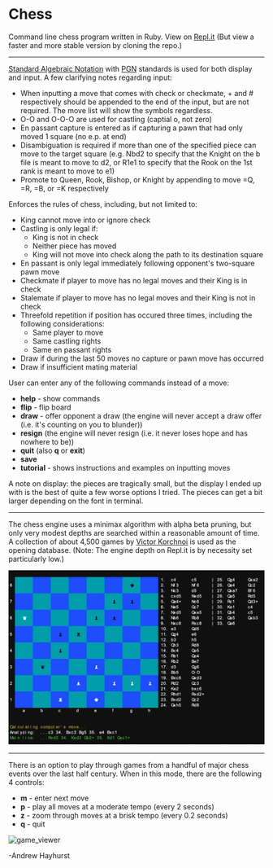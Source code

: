 # Chess

Command line chess program written in Ruby. View on [Repl.it](https://chess.andrewjh271.repl.run/) (But view a faster and more stable version by cloning the repo.)

------

[Standard Algebraic Notation](https://en.wikipedia.org/wiki/Algebraic_notation_(chess)) with [PGN](https://en.wikipedia.org/wiki/Portable_Game_Notation) standards is used for both display and input. A few clarifying notes regarding input:

- When inputting a move that comes with check or checkmate, + and # respectively should be appended to the end of the input, but are not required. The move list will show the symbols regardless.
- O-O and O-O-O are used for castling (captial o, not zero)
- En passant capture is entered as if capturing a pawn that had only moved 1 square (no e.p. at end)
- Disambiguation is required if more than one of the specified piece can move to the target square (e.g. Nbd2 to specify that the Knight on the b file is meant to move to d2, or R1e1 to specify that the Rook on  the 1st rank is meant to move to e1)
- Promote to Queen, Rook, Bishop, or Knight by appending to move =Q, =R, =B, or =K respectively

Enforces the rules of chess, including, but not limited to:

- King cannot move into or ignore check
- Castling is only legal if:
  - King is not in check
  - Neither piece has moved
  - King will not move into check along the path to its destination square
- En passant is only legal immediately following opponent's two-square pawn move
- Checkmate if player to move has no legal moves and their King is in check
- Stalemate if player to move has no legal moves and their King is not in check
- Threefold repetition if position has occured three times, including the following considerations:
  - Same player to move
  - Same castling rights
  - Same en passant rights
- Draw if during the last 50 moves no capture or pawn move has occurred
- Draw if insufficient mating material

User can enter any of the following commands instead of a move:

- **help** - show commands
- **flip** - flip board
- **draw** - offer opponent a draw (the engine will never accept a draw offer (i.e. it's counting on you to blunder))
- **resign** (the engine will never resign (i.e. it never loses hope and has nowhere to be))
- **quit** (also **q** or **exit**)
- **save**
- **tutorial** - shows instructions and examples on inputting moves

A note on display: the pieces are tragically small, but the display I ended up with is the best of quite a few worse options I tried. The pieces can get a bit larger depending on the font in terminal.

------

The chess engine uses a minimax algorithm with alpha beta pruning, but only very modest depths are searched within a reasonable amount of time. A collection of about 4,500 games by [Victor Korchnoi](https://en.wikipedia.org/wiki/Viktor_Korchnoi) is used as the opening database. (Note: The engine depth on Repl.it is by necessity set particularly low.)

![engine](public/screenshots/chess_engine.gif)

------

There is an option to play through games from a handful of major chess events over the last half century. When in this mode, there are the following 4 controls:

- **m** - enter next move
- **p** - play all moves at a moderate tempo (every 2 seconds)
- **z** - zoom through moves at a brisk tempo (every 0.2 seconds)
- **q** - quit

![game_viewer](public/screenshots/game_viewer.gif)

-Andrew Hayhurst